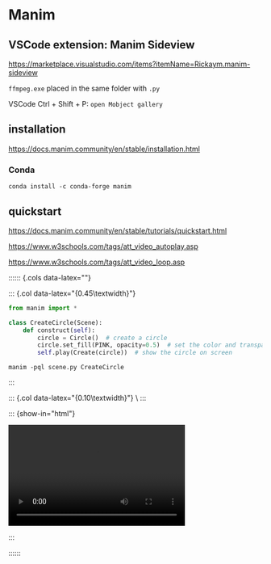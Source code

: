# Manim

<style type="text/css">
pre {
  max-width: 400px;
  overflow-x: auto;
  max-height: 600px;
  overflow-y: auto;
}

/*
pre[class] {
  max-height: 100px;
}
*/
</style>

## VSCode extension: Manim Sideview

https://marketplace.visualstudio.com/items?itemName=Rickaym.manim-sideview

`ffmpeg.exe` placed in the same folder with `.py`

VSCode Ctrl + Shift + P: `open Mobject gallery`

## installation

https://docs.manim.community/en/stable/installation.html

### Conda

```
conda install -c conda-forge manim
```

## quickstart

https://docs.manim.community/en/stable/tutorials/quickstart.html

https://www.w3schools.com/tags/att_video_autoplay.asp

https://www.w3schools.com/tags/att_video_loop.asp

:::::: {.cols data-latex=""}

::: {.col data-latex="{0.45\textwidth}"}


```python
from manim import *

class CreateCircle(Scene):
    def construct(self):
        circle = Circle()  # create a circle
        circle.set_fill(PINK, opacity=0.5)  # set the color and transparency
        self.play(Create(circle))  # show the circle on screen
```

```
manim -pql scene.py CreateCircle
```

:::

::: {.col data-latex="{0.10\textwidth}"}
\ 
:::

::: {show-in="html"}

<div class="col">
  <video width=350 height=200 autoplay loop> <!-- controls  -->
      <source src="manim/CreateCircle.mp4" type="video/mp4">
  </video>
</div>

:::

::::::
